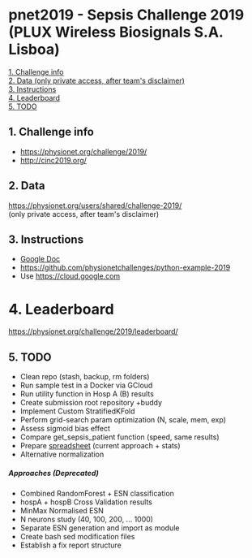 # pnet2019 - Sepsis Challenge 2019 (PLUX Wireless Biosignals S.A. Lisboa)

[1. Challenge info](#site)  
[2. Data (only private access, after team's disclaimer)](#data)  
[3. Instructions](#instr)  
[4. Leaderboard](#lead)  
[5. TODO](#todo)    


##  1. Challenge info <a name="site"></a>
-  https://physionet.org/challenge/2019/  
-  http://cinc2019.org/

##  2. Data <a name="data"></a>
https://physionet.org/users/shared/challenge-2019/  
(only private access, after team's disclaimer)

##  3. Instructions <a name="instr"></a>
-  [Google Doc](https://docs.google.com/document/d/1-YCLmie2_1gM4FrpBaSfkhYt8xpYghs8l2vbPemODkw)  
-  https://github.com/physionetchallenges/python-example-2019
-  Use https://cloud.google.com

#  4. Leaderboard <a name="lead"></a>
https://physionet.org/challenge/2019/leaderboard/

##  5. TODO <a name="todo"></a>
-  Clean repo (stash, backup, rm folders)
-  Run sample test in a Docker via GCloud
-  Run utility function in Hosp A (B) results
-  Create submission root repository +buddy
-  Implement Custom StratifiedKFold
-  Perform grid-search param optimization (N, scale, mem, exp)
-  Assess sigmoid bias effect
-  Compare get_sepsis_patient function (speed, same results)
-  Prepare [spreadsheet](https://docs.google.com/spreadsheets/d/1qoer2i_GP-9oS2-ZxLZC_7PBIqKRqS_byEtowJbXamg/edit#gid=0) (current approach + stats)
-  Alternative normalization

##### Approaches (Deprecated)
- Combined RandomForest + ESN classification
- hospA + hospB Cross Validation results  
- MinMax Normalised ESN
- N neurons study (40, 100, 200, ... 1000)
- Separate ESN generation and import as module
- Create bash sed modification files
- Establish a fix report structure
